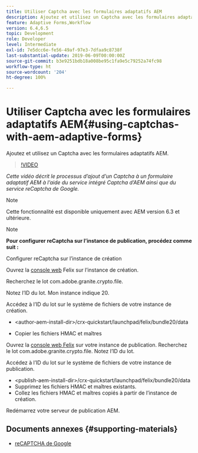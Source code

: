 ```yaml
---
title: Utiliser Captcha avec les formulaires adaptatifs AEM
description: Ajoutez et utilisez un Captcha avec les formulaires adaptatifs AEM.
feature: Adaptive Forms,Workflow
version: 6.4,6.5
topic: Development
role: Developer
level: Intermediate
exl-id: 7e5dcc6e-fe56-49af-97e3-7dfaa9c8738f
last-substantial-update: 2019-06-09T00:00:00Z
source-git-commit: b3e9251bdb18a008be95c1fa9e5c79252a74fc98
workflow-type: ht
source-wordcount: '204'
ht-degree: 100%

---
```


# Utiliser Captcha avec les formulaires adaptatifs AEM{#using-captchas-with-aem-adaptive-forms}

Ajoutez et utilisez un Captcha avec les formulaires adaptatifs AEM.

>[!VIDEO](https://video.tv.adobe.com/v/18336?quality=12&learn=on)

*Cette vidéo décrit le processus d’ajout d’un Captcha à un formulaire adaptatif AEM à l’aide du service intégré Captcha d’AEM ainsi que du service reCaptcha de Google.*

>[!NOTE]
>
>Cette fonctionnalité est disponible uniquement avec AEM version 6.3 et ultérieure.

>[!NOTE]
>
>**Pour configurer reCaptcha sur l’instance de publication, procédez comme suit :**
>
>Configurer reCaptcha sur l’instance de création
>
>Ouvrez la [console web](http://localhost:4502/system/console/bundles) Felix sur l’instance de création.
>
>Recherchez le lot com.adobe.granite.crypto.file.
>
>Notez l’ID du lot. Mon instance indique 20.
>
>Accédez à l’ID du lot sur le système de fichiers de votre instance de création.
>
>* &lt;author-aem-install-dir>/crx-quickstart/launchpad/felix/bundle20/data
* Copier les fichiers HMAC et maîtres
>
Ouvrez la [console web Felix](http://localhost:4502/system/console/bundles) sur votre instance de publication. Recherchez le lot com.adobe.granite.crypto.file. Notez l’ID du lot.
>
Accédez à l’ID du lot sur le système de fichiers de votre instance de publication.
>
* &lt;publish-aem-install-dir>/crx-quickstart/launchpad/felix/bundle20/data
* Supprimez les fichiers HMAC et maîtres existants.
* Collez les fichiers HMAC et maîtres copiés à partir de l’instance de création.
>
Redémarrez votre serveur de publication AEM.

## Documents annexes {#supporting-materials}

* [reCAPTCHA de Google](https://www.google.com/recaptcha)
